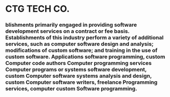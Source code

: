# CTG TECH CO.

### blishments primarily engaged in providing software development services on a contract or fee basis. Establishments of this industry perform a variety of additional services, such as computer software design and analysis; modifications of custom software; and training in the use of custom software. Applications software programming, custom Computer code authors Computer programming services Computer programs or systems software development, custom Computer software systems analysis and design, custom Computer software writers, freelance Programming services, computer custom Software programming.

